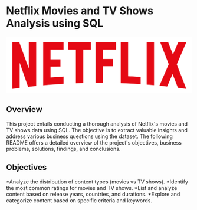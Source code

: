 # Netflix Movies and TV Shows Analysis using SQL 

![Netflix Logo](https://github.com/coding-singh/Netflix_SQL/blob/main/logo.png)


## Overview

This project entails conducting a thorough analysis of Netflix's movies and TV shows data using SQL. The objective is to extract valuable insights and address various business questions using the dataset. The following README offers a detailed overview of the project's objectives, business problems, solutions, findings, and conclusions.


## Objectives

*Analyze the distribution of content types (movies vs TV shows).
*Identify the most common ratings for movies and TV shows.
*List and analyze content based on release years, countries, and durations.
*Explore and categorize content based on specific criteria and keywords.

